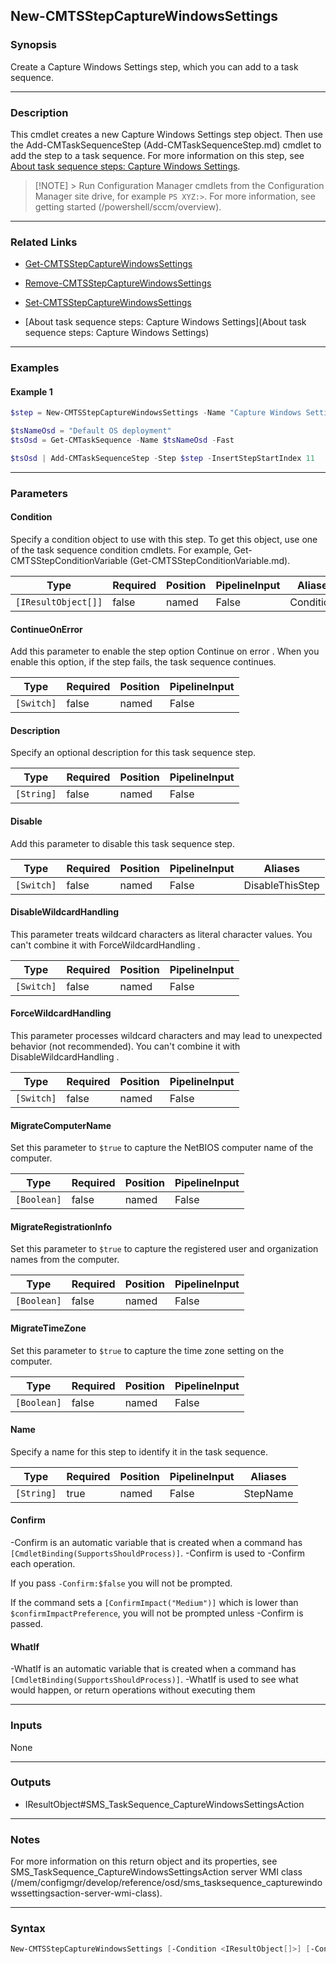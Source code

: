 New-CMTSStepCaptureWindowsSettings
----------------------------------




### Synopsis
Create a Capture Windows Settings step, which you can add to a task sequence.



---


### Description

This cmdlet creates a new Capture Windows Settings step object. Then use the Add-CMTaskSequenceStep (Add-CMTaskSequenceStep.md) cmdlet to add the step to a task sequence. For more information on this step, see [About task sequence steps: Capture Windows Settings](/mem/configmgr/osd/understand/task-sequence-steps#BKMK_CaptureWindowsSettings).



> [!NOTE] > Run Configuration Manager cmdlets from the Configuration Manager site drive, for example `PS XYZ:>`. For more information, see getting started (/powershell/sccm/overview).



---


### Related Links
* [Get-CMTSStepCaptureWindowsSettings](Get-CMTSStepCaptureWindowsSettings)



* [Remove-CMTSStepCaptureWindowsSettings](Remove-CMTSStepCaptureWindowsSettings)



* [Set-CMTSStepCaptureWindowsSettings](Set-CMTSStepCaptureWindowsSettings)



* [About task sequence steps: Capture Windows Settings](About task sequence steps: Capture Windows Settings)





---


### Examples
#### Example 1
```PowerShell
$step = New-CMTSStepCaptureWindowsSettings -Name "Capture Windows Settings" -MigrateComputerName $true -MigrateRegistrationInfo $true -MigrateTimeZone $true

$tsNameOsd = "Default OS deployment"
$tsOsd = Get-CMTaskSequence -Name $tsNameOsd -Fast

$tsOsd | Add-CMTaskSequenceStep -Step $step -InsertStepStartIndex 11
```



---


### Parameters
#### **Condition**

Specify a condition object to use with this step. To get this object, use one of the task sequence condition cmdlets. For example, Get-CMTSStepConditionVariable (Get-CMTSStepConditionVariable.md).






|Type               |Required|Position|PipelineInput|Aliases   |
|-------------------|--------|--------|-------------|----------|
|`[IResultObject[]]`|false   |named   |False        |Conditions|



#### **ContinueOnError**

Add this parameter to enable the step option Continue on error . When you enable this option, if the step fails, the task sequence continues.






|Type      |Required|Position|PipelineInput|
|----------|--------|--------|-------------|
|`[Switch]`|false   |named   |False        |



#### **Description**

Specify an optional description for this task sequence step.






|Type      |Required|Position|PipelineInput|
|----------|--------|--------|-------------|
|`[String]`|false   |named   |False        |



#### **Disable**

Add this parameter to disable this task sequence step.






|Type      |Required|Position|PipelineInput|Aliases        |
|----------|--------|--------|-------------|---------------|
|`[Switch]`|false   |named   |False        |DisableThisStep|



#### **DisableWildcardHandling**

This parameter treats wildcard characters as literal character values. You can't combine it with ForceWildcardHandling .






|Type      |Required|Position|PipelineInput|
|----------|--------|--------|-------------|
|`[Switch]`|false   |named   |False        |



#### **ForceWildcardHandling**

This parameter processes wildcard characters and may lead to unexpected behavior (not recommended). You can't combine it with DisableWildcardHandling .






|Type      |Required|Position|PipelineInput|
|----------|--------|--------|-------------|
|`[Switch]`|false   |named   |False        |



#### **MigrateComputerName**

Set this parameter to `$true` to capture the NetBIOS computer name of the computer.






|Type       |Required|Position|PipelineInput|
|-----------|--------|--------|-------------|
|`[Boolean]`|false   |named   |False        |



#### **MigrateRegistrationInfo**

Set this parameter to `$true` to capture the registered user and organization names from the computer.






|Type       |Required|Position|PipelineInput|
|-----------|--------|--------|-------------|
|`[Boolean]`|false   |named   |False        |



#### **MigrateTimeZone**

Set this parameter to `$true` to capture the time zone setting on the computer.






|Type       |Required|Position|PipelineInput|
|-----------|--------|--------|-------------|
|`[Boolean]`|false   |named   |False        |



#### **Name**

Specify a name for this step to identify it in the task sequence.






|Type      |Required|Position|PipelineInput|Aliases |
|----------|--------|--------|-------------|--------|
|`[String]`|true    |named   |False        |StepName|



#### **Confirm**
-Confirm is an automatic variable that is created when a command has ```[CmdletBinding(SupportsShouldProcess)]```.
-Confirm is used to -Confirm each operation.

If you pass ```-Confirm:$false``` you will not be prompted.


If the command sets a ```[ConfirmImpact("Medium")]``` which is lower than ```$confirmImpactPreference```, you will not be prompted unless -Confirm is passed.

#### **WhatIf**
-WhatIf is an automatic variable that is created when a command has ```[CmdletBinding(SupportsShouldProcess)]```.
-WhatIf is used to see what would happen, or return operations without executing them


---


### Inputs
None





---


### Outputs
* IResultObject#SMS_TaskSequence_CaptureWindowsSettingsAction






---


### Notes
For more information on this return object and its properties, see SMS_TaskSequence_CaptureWindowsSettingsAction server WMI class (/mem/configmgr/develop/reference/osd/sms_tasksequence_capturewindowssettingsaction-server-wmi-class).



---


### Syntax
```PowerShell
New-CMTSStepCaptureWindowsSettings [-Condition <IResultObject[]>] [-ContinueOnError] [-Description <String>] [-Disable] [-DisableWildcardHandling] [-ForceWildcardHandling] [-MigrateComputerName <Boolean>] [-MigrateRegistrationInfo <Boolean>] [-MigrateTimeZone <Boolean>] -Name <String> [-Confirm] [-WhatIf] [<CommonParameters>]
```
